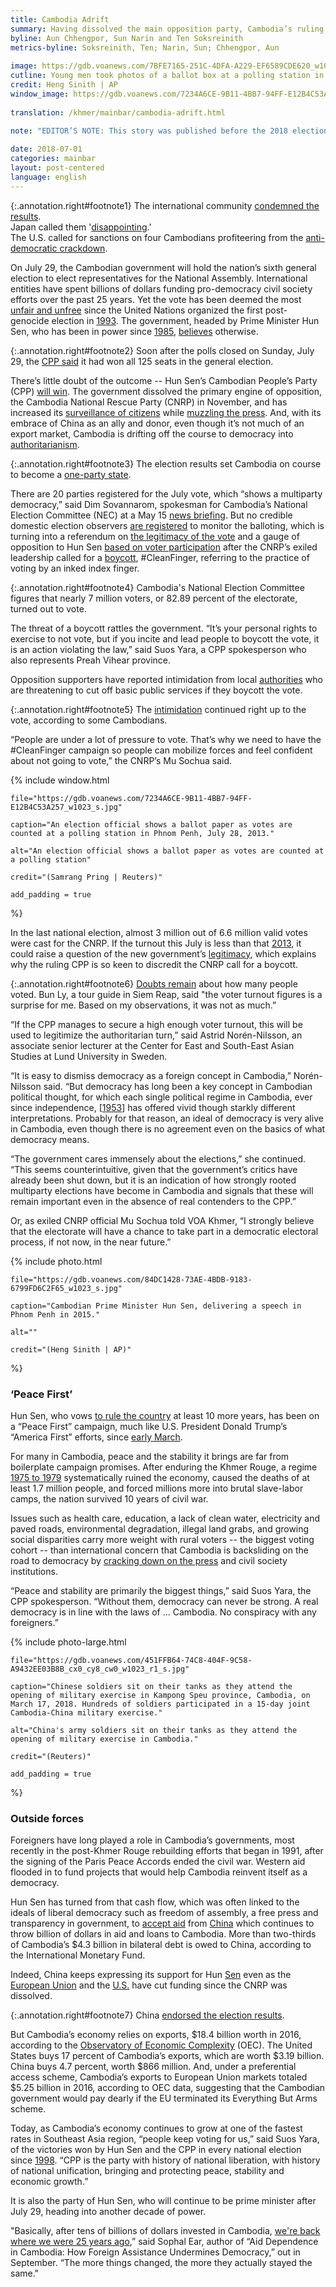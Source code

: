 ```yaml
---
title: Cambodia Adrift
summary: Having dissolved the main opposition party, Cambodia’s ruling party faces certain victory in a July 29 national election even as its crackdown on dissent continues.
byline: Aun Chhengpor, Sun Narin and Ten Soksreinith
metrics-byline: Soksreinith, Ten; Narin, Sun; Chhengpor, Aun
 
image: https://gdb.voanews.com/7BFE7165-251C-4DFA-A229-EF6589CDE620_w1023_s.jpg
cutline: Young men took photos of a ballot box at a polling station in Phnom Penh, July 2013 during Cambodia’s last national election.
credit: Heng Sinith | AP
window_image: https://gdb.voanews.com/7234A6CE-9B11-4BB7-94FF-E12B4C53A257_w1023_s.jpg
 
translation: /khmer/mainbar/cambodia-adrift.html

note: "EDITOR’S NOTE: This story was published before the 2018 election, when the results appeared certain but the future of Cambodia was in doubt. We've annotated the original story based on the election results."
 
date: 2018-07-01
categories: mainbar
layout: post-centered
language: english
---
```





{:.annotation.right#footnote1}
The international community [condemned the results](https://www.voacambodia.com/a/international-community-condemns-cambodia-elections-as-setback-to-democracy-/4505764.html 
). <br/>Japan called them '[disappointing](https://www.voacambodia.com/a/japanese-govt-calls-cambodias-election-disappointing/4514501.html).' <br/>The U.S. called for sanctions on four Cambodians profiteering from the [anti-democratic crackdown](https://www.voacambodia.com/a/us-lawmakers-welcome-calls-for-sanctions-on-camboida-regime-profiteers/4507472.html). 


<p>On July 29, the Cambodian government will hold the nation’s sixth general election to elect representatives for the National Assembly. International entities have spent billions of dollars funding pro-democracy civil society efforts over the past 25 years. Yet the vote has been deemed the most <a href="#footnote1" class="footnote">unfair and unfree</a> since the United Nations organized the first post-genocide election in <a href="#may_23-28_1993" class="trigger__factbox">1993</a>. The government, headed by Prime Minister Hun Sen, who has been in power since <a href="#jan_14_1985" class="trigger__factbox">1985</a>, <a href="https://www.phnompenhpost.com/national/cpp-sees-voter-turnout-higher-80-percent">believes</a> otherwise.</p>




{:.annotation.right#footnote2}
Soon after the polls closed on Sunday, July 29, the [CPP said](https://www.voacambodia.com/a/cambodian-ruling-party-says-it-has-won-all-seats-in-parliament/4507463.html) it had won all 125 seats in the general election.


There’s little doubt of the outcome -- Hun Sen’s Cambodian People’s Party (CPP) <a href="#footnote2" class="footnote">will win</a>.
The government dissolved the primary engine of opposition, the Cambodia National Rescue Party (CNRP) in November, and has increased its [surveillance of citizens](https://www.voacambodia.com/a/police-hunt-for-facebook-user-calling-for-election-boycott/4440774.html) while [muzzling the press](https://www.voacambodia.com/a/cambodia-s-controversial-press-guidelines-draw-concern/4419334.html). And, with its embrace of China as an ally and donor, even though it’s not much of an export market, Cambodia is drifting off the course to democracy into <a href="#footnote3" class="footnote">authoritarianism</a>.


{:.annotation.right#footnote3}
The election results set Cambodia on course to become a [one-party state](https://voanews.github.io/cambodia-election/english/feature/cambodia-set-to-become-one-party-state.html). 





There are 20 parties registered for the July vote, which “shows a multiparty democracy,” said Dim Sovannarom, spokesman for Cambodia’s National Election Committee (NEC) at a May 15 [news briefing](https://www.voacambodia.com/a/cambodia-polls-organizer-hails-multi-party-democracy-as-registration-ends/4394438.html). But no credible domestic election observers [are registered](https://www.voacambodia.com/a/election-monitoring-group-backs-out-of-observer-mission/4398327.html) to monitor the balloting, which is turning into a referendum on [the legitimacy of the vote](https://www.voacambodia.com/a/asean-mps-say-cambodia-election-not-legitimate/4435862.html) and a gauge of opposition to Hun Sen [based on voter participation](https://www.voacambodia.com/a/former-opposition-mp-calls-for-japan-boycott-of-general-election/4419577.html) after the CNRP’s exiled leadership called for a <a href="#footnote4" class="footnote">boycott</a>, #CleanFinger, referring to the practice of voting by an inked index finger.

{:.annotation.right#footnote4}
Cambodia's National Election Committee figures that nearly 7 million voters, or 82.89 percent of the electorate, turned out to vote.




 
The threat of a boycott rattles the government. “It’s your personal rights to exercise to not vote, but if you incite and lead people to boycott the vote, it is an action violating the law,” said Suos Yara, a CPP spokesperson who also represents Preah Vihear province.





Opposition supporters have reported intimidation from local <a href="#footnote5" class="footnote">authorities</a> who are threatening to cut off basic public services if they boycott the vote.

{:.annotation.right#footnote5}
The [intimidation](https://voanews.github.io/cambodia-election/english/feature/cambodians-speak-of-threats-intimidation-during-election.html) continued right up to the vote, according to some Cambodians. 


 
“People are under a lot of pressure to vote. That’s why we need to have the #CleanFinger campaign so people can mobilize forces and feel confident about not going to vote,” the CNRP’s Mu Sochua said.
 
 
 
{% include window.html
 
	file="https://gdb.voanews.com/7234A6CE-9B11-4BB7-94FF-E12B4C53A257_w1023_s.jpg"
 
	caption="An election official shows a ballot paper as votes are counted at a polling station in Phnom Penh, July 28, 2013."
 
	alt="An election official shows a ballot paper as votes are counted at a polling station"
 
	credit="(Samrang Pring | Reuters)"
 
	add_padding = true
 
%}
 
 
 
 
 
In the last national election, almost 3 million out of 6.6 million valid votes were cast for the CNRP. If the turnout this July is less than that <a href="#july_28_2013" class="trigger__factbox">2013</a>, it could raise a question of the new government’s <a href="#footnote6" class="footnote">legitimacy</a>, which explains why the ruling CPP is so keen to discredit the CNRP call for a boycott.

{:.annotation.right#footnote6}
[Doubts remain](https://www.voacambodia.com/a/siem-reap-residents-cast-doubt-on-high-voter-turnout-figures/4515754.html) about how many people voted. Bun Ly, a tour guide in Siem Reap, said "the voter turnout figures is a surprise for me. Based on my observations, it was not as much.” 

 
“If the CPP manages to secure a high enough voter turnout, this will be used to legitimize the authoritarian turn,” said Astrid Norén-Nilsson, an associate senior lecturer at the Center for East and South-East Asian Studies at Lund University in Sweden.
 
“It is easy to dismiss democracy as a foreign concept in Cambodia,” Norén-Nilsson said. “But democracy has long been a key concept in Cambodian political thought, for which each single political regime in Cambodia, ever since independence, [<a href="#nov_9_1953" class="trigger__factbox">1953</a>] has offered vivid though starkly different interpretations. Probably for that reason, an ideal of democracy is very alive in Cambodia, even though there is no agreement even on the basics of what democracy means. 
 
“The government cares immensely about the elections,” she continued. “This seems counterintuitive, given that the government’s critics have already been shut down, but it is an indication of how strongly rooted multiparty elections have become in Cambodia and signals that these will remain important even in the absence of real contenders to the CPP.”
 
Or, as exiled CNRP official Mu Sochua told VOA Khmer, “I strongly believe that the electorate will have a chance to take part in a democratic electoral process, if not now, in the near future.”
 
 
 
 
 
 
 
{% include photo.html 
 
	file="https://gdb.voanews.com/84DC1428-73AE-4BDB-9183-6799FD6C2F65_w1023_s.jpg"
 
	caption="Cambodian Prime Minister Hun Sen, delivering a speech in Phnom Penh in 2015."
 
	alt=""
 
	credit="(Heng Sinith | AP)"
%}
 
 
 
### ‘Peace First’ ###
 
 
Hun Sen, who vows [to rule the country](https://www.reuters.com/article/us-cambodia-politics/cambodias-hun-sen-vows-to-stay-in-power-for-at-least-another-10-years-idUSKBN1EL090) at least 10 more years, has been on a “Peace First” campaign, much like U.S. President Donald Trump’s “America First” efforts, since [early March](https://www.phnompenhpost.com/national/pm-hun-sen-draws-trump-coins-peace-first).
 
For many in Cambodia, peace and the stability it brings are far from boilerplate campaign promises. After enduring the Khmer Rouge, a regime <a href="#jan_7_1979" class="trigger__factbox">1975 to 1979</a> systematically ruined the economy, caused the deaths of at least 1.7 million people, and forced millions more into brutal slave-labor camps, the nation survived 10 years of civil war.
 
Issues such as health care, education, a lack of clean water, electricity and paved roads, environmental degradation, illegal land grabs, and growing social disparities carry more weight with rural voters -- the biggest voting cohort -- than international concern that Cambodia is backsliding on the road to democracy by [cracking down on the press](https://www.voacambodia.com/a/as-cambodia-marks-press-freedom-day-journalists-fear-increasing-restrictions-/4376043.html) and civil society institutions.
 
“Peace and stability are primarily the biggest things,” said Suos Yara, the CPP spokesperson. “Without them, democracy can never be strong. A real democracy is in line with the laws of … Cambodia. No conspiracy with any foreigners.”
 
 
 
 
 
 
 
{% include photo-large.html 
 
	file="https://gdb.voanews.com/451FFB64-74C8-404F-9C58-A9432EE03B8B_cx0_cy8_cw0_w1023_r1_s.jpg"
 
	caption="Chinese soldiers sit on their tanks as they attend the opening of military exercise in Kampong Speu province, Cambodia, on March 17, 2018. Hundreds of soldiers participated in a 15-day joint Cambodia-China military exercise."
 
	alt="China's army soldiers sit on their tanks as they attend the opening of military exercise in Cambodia."
 
	credit="(Reuters)"
 
	add_padding = true
 
%}
 
 
 
 
 
### Outside forces ###
 
 
Foreigners have long played a role in Cambodia’s governments, most recently in the post-Khmer Rouge rebuilding efforts that began in 1991, after the signing of the Paris Peace Accords ended the civil war. Western aid flooded in to fund projects that would help Cambodia reinvent itself as a democracy.
 
Hun Sen has turned from that cash flow, which was often linked to the ideals of liberal democracy such as freedom of assembly, a free press and transparency in government, to [accept aid](https://www.voanews.com/a/cambodia-china-joint-military-drills-us-relations-cool/4302875.html) from [China](https://www.voanews.com/a/cambodia-nice-new-tv-channel-from-china/4354124.html) which continues to throw billion of dollars in aid and loans to Cambodia. More than two-thirds of Cambodia’s $4.3 billion in bilateral debt is owed to China, according to the International Monetary Fund.



Indeed, China keeps expressing its support for Hun <a href="#footnote7" class="footnote">Sen</a> even as the [European Union](https://www.voanews.com/a/european-union-cuts-cambodia-election-funding/4161576.html) and the [U.S.](https://www.voacambodia.com/a/us-cuts-cambodia-aid-after-ruling-party-claims-senate-election-landslide/4275962.html) have cut funding since the CNRP was dissolved.

{:.annotation.right#footnote7}
China [endorsed the election results](https://www.rfa.org/english/news/cambodia/china-08212013163833.html).



But Cambodia’s economy relies on exports, $18.4 billion worth in 2016, according to the [Observatory of Economic Complexity](https://atlas.media.mit.edu/en/profile/country/khm/) (OEC). The United States buys 17 percent of Cambodia’s exports, which are worth $3.19 billion. China buys 4.7 percent, worth $866 million. And, under a preferential access scheme, Cambodia’s exports to European Union markets totaled $5.25 billion in 2016, according to OEC data, suggesting that the Cambodian government would pay dearly if the EU terminated its Everything But Arms scheme.
 
Today, as Cambodia’s economy continues to grow at one of the fastest rates in Southeast Asia region, “people keep voting for us,” said Suos Yara, of the victories won by Hun Sen and the CPP in every national election since <a href="#may_23-28_1998" class="trigger__factbox">1998</a>. “CPP is the party with history of national liberation, with history of national unification, bringing and protecting peace, stability and economic growth.”
 
It is also the party of Hun Sen, who will continue to be prime minister after July 29, heading into another decade of power.
 
"Basically, after tens of billions of dollars invested in Cambodia, [we're back where we were 25 years ago](https://www.voanews.com/a/leverage-cambodia-key-question-united-states-european-union/4029323.html),” said Sophal Ear, author of “Aid Dependence in Cambodia: How Foreign Assistance Undermines Democracy,” out in September. “The more things changed, the more they actually stayed the same."
 
